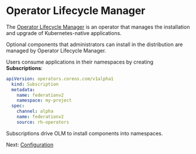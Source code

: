 # Operator Lifecycle Manager

The
[Operator Lifecycle Manager](https://github.com/operator-framework/operator-lifecycle-manager)
is an operator that manages the installation and upgrade of Kubernetes-native
applications.

Optional components that administrators can install in the distribution are
managed by Operator Lifecycle Manager.

Users consume applications in their namespaces by creating **Subscriptions**:

```yaml
apiVersion: operators.coreos.com/v1alpha1
  kind: Subscription
  metadata:
    name: federationv2
    namespace: my-project
  spec:
    channel: alpha
    name: federationv2
    source: rh-operators
```

Subscriptions drive OLM to install components into namespaces.

Next: [Configuration](05-configuration.md)
